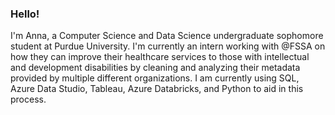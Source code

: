 ### Hello!
I'm Anna, a Computer Science and Data Science undergraduate sophomore student at Purdue University. I'm currently an intern working with @FSSA on how they can improve their healthcare services to those with intellectual and development disabilities by cleaning and analyzing their metadata provided by multiple different organizations.
I am currently using SQL, Azure Data Studio, Tableau, Azure Databricks, and Python to aid in this process.
